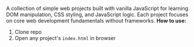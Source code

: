 A collection of simple web projects built with vanilla JavaScript for learning DOM manipulation, CSS styling, and JavaScript logic. Each project focuses on core web development fundamentals without frameworks.
**How to use:**  
1. Clone repo  
2. Open any project's `index.html` in browser  
